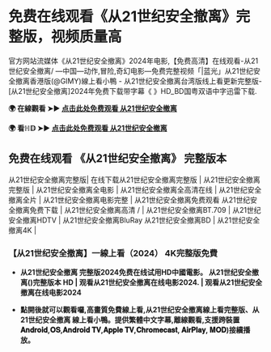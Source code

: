 # 免费在线观看《从21世纪安全撤离》完整版，视频质量高
官方网站流媒体《从21世纪安全撤离》2024年电影,【免费高清】在线观看-从21世纪安全撤离/ —中国—动作,冒险,奇幻电影—免费完整视频「|蓝光」从21世纪安全撤离香港版(@GIMY)線上看小鴨 - 从21世纪安全撤离台湾版线上看更新完整版-[从21世纪安全撤离]2024年免费下载带字幕《 》HD_BD国粤双语中字迅雷下载.

**🌍 在線觀看 ➤► [点击此处免费观看 从21世纪安全撤离](https://weflix.cloud/zh/movie/1242372/escape-from-the-21st-century-gityawzh)**

**🌍 看ℍ𝔻 ➤► [点击此处免费观看 从21世纪安全撤离](https://weflix.cloud/zh/movie/1242372/escape-from-the-21st-century-gityawzh)**

## 免费在线观看 《从21世纪安全撤离》 完整版本
从21世纪安全撤离完整版| 在线下载从21世纪安全撤离完整版 | 从21世纪安全撤离完整版 | 从21世纪安全撤离全电影 | 从21世纪安全撤离全高清在线 | 从21世纪安全撤离全片 | 从21世纪安全撤离电影完整 | 从21世纪安全撤离免费观看 从21世纪安全撤离免费下载 | 从21世纪安全撤离高清 / | 从21世纪安全撤离BT.709 | 从21世纪安全撤离HDTV | 从21世纪安全撤离BluRay 从21世纪安全撤离BD | 从21世纪安全撤离4K |

### 【从21世纪安全撤离】一線上看（2024） 4K完整版免費

- **从21世纪安全撤离 完整版2024免费在线试用HD中國電影。 从21世纪安全撤离()完整版本 HD | 观看从21世纪安全撤离在线电影2024. | 观看从21世纪安全撤离在线电影2024**

- **點開後就可以觀看囉,高畫質免費線上看,从21世纪安全撤离線上看完整版、从21世纪安全撤离 線上看小鴨。提供繁體中文字幕,離線觀看,支援跨裝置𝐀𝐧𝐝𝐫𝐨𝐢𝐝,𝐎𝐒,𝐀𝐧𝐝𝐫𝐨𝐢𝐝 𝐓𝐕,𝐀𝐩𝐩𝐥𝐞 𝐓𝐕,𝐂𝐡𝐫𝐨𝐦𝐞𝐜𝐚𝐬𝐭, 𝐀𝐢𝐫𝐏𝐥𝐚𝐲, 𝐌𝐎𝐃)接續播放。**

